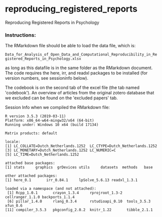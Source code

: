 # reproducing_registered_reports
Reproducing Registered Reports in Psychology


### Instructions:
The RMarkdown file should be able to load the data file, which is: 

`Data_for_Analysis_of_Open_Data_and_Computational_Reproducibility_in_Registered_Reports_in_Psychology.xlsx`

as long as this datafile is in the same folder as the RMarkdown document. 
The code requires the here, irr, and readxl packages to be installed (for version numbers, see sessioninfo below).

The codebook is on the second tab of the excel file (the tab named 'codebook'). 
An overview of articles from the original zotero database that we excluded can be found on the 'excluded papers' tab.

Session Info when we compiled the RMarkdown file: 

```
R version 3.5.3 (2019-03-11)
Platform: x86_64-w64-mingw32/x64 (64-bit)
Running under: Windows 10 x64 (build 17134)

Matrix products: default

locale:
[1] LC_COLLATE=Dutch_Netherlands.1252  LC_CTYPE=Dutch_Netherlands.1252   
[3] LC_MONETARY=Dutch_Netherlands.1252 LC_NUMERIC=C                      
[5] LC_TIME=Dutch_Netherlands.1252    

attached base packages:
[1] stats     graphics  grDevices utils     datasets  methods   base     

other attached packages:
[1] here_0.1       irr_0.84.1     lpSolve_5.6.13 readxl_1.3.1  

loaded via a namespace (and not attached):
 [1] Rcpp_1.0.1       crayon_1.3.4     rprojroot_1.3-2  cellranger_1.1.0 backports_1.1.4 
 [6] pillar_1.4.0     rlang_0.3.4      rstudioapi_0.10  tools_3.5.3      xfun_0.6        
[11] compiler_3.5.3   pkgconfig_2.0.2  knitr_1.22       tibble_2.1.1    
```
